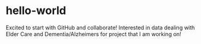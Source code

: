 # hello-world
Excited to start with GitHub and collaborate!
Interested in data dealing with Elder Care and Dementia/Alzheimers for project that I am working on!






